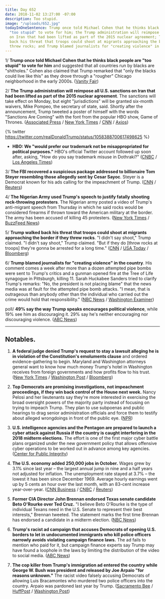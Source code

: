 ```yaml
---
title: Day 652
date: 2018-11-02 13:27:00 -07:00
description: Too stupid.
image: "/uploads/652.jpg"
todayInOneSentence: Trump once told Michael Cohen that he thinks black people are
  "too stupid" to vote for him; the Trump administration will reimpose all U.S. sanctions
  on Iran that had been lifted as part of the 2015 nuclear agreement; Trump walked
  back his threat that troops could shoot at migrants approaching the border if they
  threw rocks; and Trump blamed journalists for "creating violence" in the country.
---
```


1/ **Trump once told Michael Cohen that he thinks black people are "too stupid" to vote for him** and suggested that all countries run by blacks are "shitholes." Cohen also claimed that Trump remarked that "only the blacks could live like this" as they drove through a "rougher" Chicago neighborhood in the early 2000s. ([Vanity Fair](https://www.vanityfair.com/news/2018/11/michael-cohen-trump-racist-language))

2/ **The Trump administration will reimpose all U.S. sanctions on Iran that had been lifted as part of the 2015 nuclear agreement**. The sanctions will take effect on Monday, but eight "jurisdictions" will be granted six-month waivers, Mike Pompeo, the secretary of state, said. Shortly after the announcement, Trump tweeted a poster of himself with the words "Sanctions Are Coming" with the font from the popular HBO show, Game of Thrones. ([Associated Press](https://apnews.com/8740cd7cc98646fa883984e03cea178b) / [New York Times](https://www.nytimes.com/2018/11/02/world/middleeast/us-iran-sanctions-oil-waivers.html) / [CNN](https://www.cnn.com/2018/11/02/politics/pompeo-iran-sanction-exemptions/index.html) / [Axios](https://www.axios.com/trump-to-reimpose-iran-sanctions-oil-imports-75055fd9-d194-422c-95ca-b77d83aaf9e2.html))

{% twitter https://twitter.com/realDonaldTrump/status/1058388700617498625 %}

* **HBO: We "would prefer our trademark not be misappropriated for political purposes."** HBO's official Twitter account followed up soon after, asking, "How do you say trademark misuse in Dothraki?" ([CNBC](https://www.cnbc.com/2018/11/02/hbo-responds-to-trumps-game-of-thrones-tweet.html) / [Los Angeles Times](http://www.latimes.com/entertainment/la-et-entertainment-news-updates-2018-game-of-thrones-cast-and-hbo-aren-t-1541183237-htmlstory.html))

3/ **The FBI recovered a suspicious package addressed to billionaire Tom Steyer resembling those allegedly sent by Cesar Sayoc**. Steyer is a Democrat known for his ads calling for the impeachment of Trump. ([CNN](https://www.cnn.com/2018/11/02/politics/fbi-tom-steyer-suspicious-package/index.html) / [Reuters](https://www.reuters.com/article/us-usa-packages-steyer/fbi-confirms-suspicious-package-sent-to-tom-steyer-idUSKCN1N72DU))

4/ **The Nigerian Army used Trump's speech to justify fatally shooting rock-throwing protesters**. The Nigerian army posted a video of Trump's anti-migrant speech from Thursday in which he said rocks would be considered firearms if thrown toward the American military at the border. The army has been accused of killing 45 protesters. ([New York Times](https://www.nytimes.com/2018/11/02/world/africa/nigeria-trump-rocks.html) / [BuzzFeed News](https://www.buzzfeednews.com/article/matthewchampion/trump-mexico-migrant-caravan-rocks-firearms-nigeria))

5/ **Trump walked back his threat that troops could shoot at migrants approaching the border if they threw rocks**. "I didn't say shoot," Trump claimed. "I didn't say shoot," Trump claimed. "But if they do \[throw rocks at troops\] they're gonna be arrested for a long time." ([CNN](https://www.cnn.com/2018/11/02/politics/donald-trump-rock-throwing-migrants/index.html) / [USA Today](https://www.usatoday.com/story/news/politics/2018/11/02/president-trump-says-migrants-arrested-throwing-stones-military-border/1860144002/) / [Bloomberg](https://www.bloomberg.com/news/articles/2018-11-02/trump-says-military-won-t-shoot-rock-throwing-migrants-at-border))

6/ **Trump blamed journalists for "creating violence" in the country**. His comment comes a week after more than a dozen attempted pipe bombs were sent to Trump's critics and a gunman opened fire at the Tree of Life synagogue in Pittsburgh, killing 11. Sarah Huckabee Sanders tried to clarify Trump's remarks: "No, the president is not placing blame" that the news media was at fault for the attempted pipe bomb attacks. "I mean, that is outrageous than anybody other than the individual who carried out the crime would hold that responsibility." ([NBC News](https://www.nbcnews.com/politics/white-house/trump-fake-news-creating-violence-n930576) / [Washington Examiner](https://www.washingtonexaminer.com/news/trump-blames-fake-news-for-creating-violence))

poll/ **49% say the way Trump speaks encourages political violence**, while 19% see him as discouraging it. 29% say he's neither encouraging nor discouraging violence. ([ABC News](https://abcnews.go.com/Politics/half-trump-encourages-political-violence-media-poll/story?id=58924536))

---

## Notables.

1. **A federal judge denied Trump's request to stay a lawsuit alleging he is in violation of the Constitution's emoluments clause** and ordered evidence-gathering to begin. Maryland and Washington attorneys general want to know how much money Trump's hotel in Washington receives from foreign governments and how profits flow to his trust. ([New York Times](https://www.nytimes.com/2018/11/02/us/politics/trump-emoluments-lawsuit-evidence.html) / [Washington Post](https://www.washingtonpost.com/politics/judge-denies-trumps-request-for-stay-in-emoluments-case/2018/11/02/aa87611c-dec8-11e8-b3f0-62607289efee_story.html?utm_term=.4380ea9bf485) / [Bloomberg](https://www.bloomberg.com/news/articles/2018-11-02/trump-is-step-closer-to-turning-over-records-after-court-ruling))

2. **Top Democrats are promising investigations, not impeachment proceedings, if they win back control of the House next week.** Nancy Pelosi and her lieutenants say they're more interested in exercising the broad oversight powers of the majority party instead of focusing on trying to impeach Trump. They plan to use subpoenas and public hearings to drag senior administration officials and force them to testify about alleged wrongdoings in front of the public eye. ([NPR](https://www.npr.org/2018/11/02/662112853/democrats-say-house-majority-would-mean-investigative-barrage-not-impeachment))

3. **U.S. intelligence agencies and the Pentagon are prepared to launch a cyber attack against Russia if the country is caught interfering in the 2018 midterm elections.** The effort is one of the first major cyber battle plans organized under the new government policy that allows offensive cyber operations to be worked out in advance among key agencies. ([Center for Public Integrity](https://www.publicintegrity.org/2018/11/02/22421/pentagon-has-prepared-cyber-attack-against-russia))

4. **The U.S. economy added 250,000 jobs in October.** Wages grew by 3.1% since last year – the largest annual jump in nine and a half years not adjusted for inflation. The unemployment rate stayed at 3.7% – the lowest it has been since December 1969. Average hourly earnings went up by 5 cents an hour over the last month, with an 83-cent increase year-over-year. ([CNN Business](https://www.cnn.com/2018/11/02/economy/jobs-report-october/index.html) / [CNBC](https://www.cnbc.com/2018/11/02/us-created-250000-jobs-in-oct-vs-190000-jobs-expected.html) / [Reuters](https://www.reuters.com/article/us-usa-economy/u-s-job-growth-seen-accelerating-strong-annual-wage-gain-expected-idUSKCN1N70AJ))

5. **Former CIA Director John Brennan endorsed Texas senate candidate Beto O'Rourke over Ted Cruz.** "I believe Beto O'Rourke is the type of individual Texans need in the U.S. Senate to represent their best interests," Brennan tweeted. The statement marks the first time Brennan has endorsed a candidate in a midterm election. ([NBC News](https://www.nbcnews.com/politics/politics-news/midterms-2018-4-days-november-6-n930251))

6. **Trump's racist ad campaign that accuses Democrats of opening U.S. borders to let in undocumented immigrants who kill police officers narrowly avoids violating campaign finance laws.** The ad fails to mention who paid for it, but campaign finance experts say Trump may have found a loophole in the laws by limiting the distribution of the video to social media. ([ABC News](https://abcnews.go.com/Politics/trumps-controversial-anti-immigrant-video-skirts-rules-political/story?id=58912789))

7. **The cop killer from Trump's immigration ad entered the country while George W. Bush was president and released by Joe Arpaio "for reasons unknown."** The racist video falsely accusing Democrats of allowing Luis Bracamontes who murdered two police officers into the country. Arpaio was pardoned last year by Trump. ([Sacramento Bee](https://www.sacbee.com/news/politics-government/election/article220960015.html) / [HuffPost](https://www.yahoo.com/news/cop-killer-trump-video-returned-014328855.html) / [Washington Post](https://www.washingtonpost.com/politics/2018/11/02/trumps-new-immigration-ad-was-panned-racist-turns-out-it-was-also-based-falsehood/))